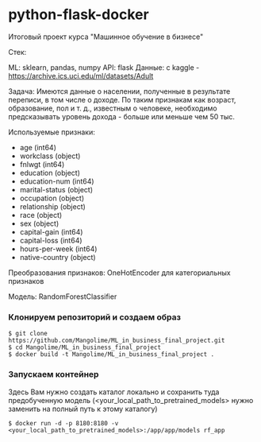 # python-flask-docker
Итоговый проект курса "Машинное обучение в бизнесе"

Стек:

ML: sklearn, pandas, numpy
API: flask
Данные: с kaggle - https://archive.ics.uci.edu/ml/datasets/Adult

Задача:  Имеются данные о населении, полученные в результате переписи, в том числе о доходе. По таким признакам как возраст, образование, пол и т. д., известным о человеке, необходимо предсказывать уровень дохода - больше или меньше чем 50 тыс.

Используемые признаки:
 - age (int64)
 - workclass (object)
 - fnlwgt (int64)
 - education (object)
 - education-num (int64)
 - marital-status (object)
 - occupation (object)
 - relationship (object)
 - race (object)
 - sex (object)
 - capital-gain (int64)
 - capital-loss (int64)
 - hours-per-week (int64)
 - native-country (object)
 

Преобразования признаков: OneHotEncoder для категориальных признаков

Модель: RandomForestClassifier

### Клонируем репозиторий и создаем образ
```
$ git clone https://github.com/Mangolime/ML_in_business_final_project.git
$ cd Mangolime/ML_in_business_final_project
$ docker build -t Mangolime/ML_in_business_final_project .
```

### Запускаем контейнер

Здесь Вам нужно создать каталог локально и сохранить туда предобученную модель (<your_local_path_to_pretrained_models> нужно заменить на полный путь к этому каталогу)
```
$ docker run -d -p 8180:8180 -v <your_local_path_to_pretrained_models>:/app/app/models rf_app
```

